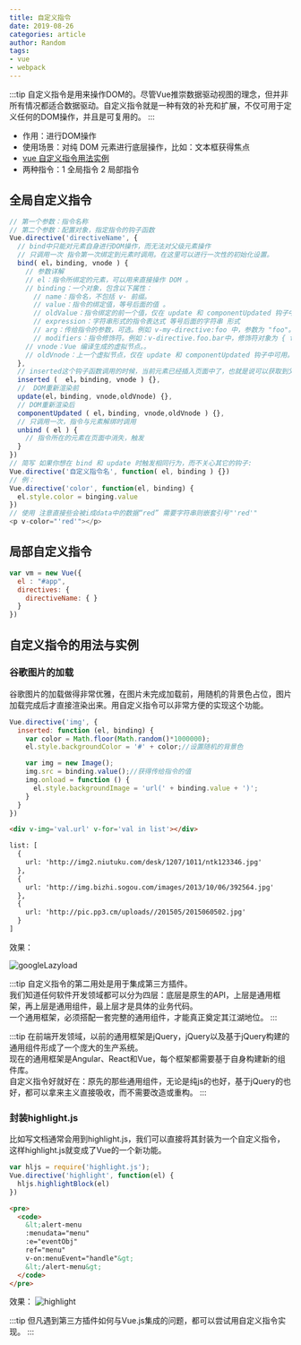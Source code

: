 ```yaml
---
title: 自定义指令
date: 2019-08-26
categories: article
author: Random
tags:
- vue
- webpack
---
```


:::tip
自定义指令是用来操作DOM的。尽管Vue推崇数据驱动视图的理念，但并非所有情况都适合数据驱动。自定义指令就是一种有效的补充和扩展，不仅可用于定义任何的DOM操作，并且是可复用的。
:::

- 作用：进行DOM操作
- 使用场景：对纯 DOM 元素进行底层操作，比如：文本框获得焦点
- [vue 自定义指令用法实例](https://juejin.im/entry/58b7c5d8ac502e006cfee34a)
- 两种指令：1 全局指令 2 局部指令

## 全局自定义指令

```js
// 第一个参数：指令名称
// 第二个参数：配置对象，指定指令的钩子函数
Vue.directive('directiveName', {
  // bind中只能对元素自身进行DOM操作，而无法对父级元素操作
  // 只调用一次 指令第一次绑定到元素时调用。在这里可以进行一次性的初始化设置。
  bind( el，binding, vnode ) {
    // 参数详解
    // el：指令所绑定的元素，可以用来直接操作 DOM 。
    // binding：一个对象，包含以下属性：
      // name：指令名，不包括 v- 前缀。
      // value：指令的绑定值，等号后面的值 。
      // oldValue：指令绑定的前一个值，仅在 update 和 componentUpdated 钩子中可用。无论值是否改变都可用。
      // expression：字符串形式的指令表达式 等号后面的字符串 形式
      // arg：传给指令的参数，可选。例如 v-my-directive:foo 中，参数为 "foo"。
      // modifiers：指令修饰符。例如：v-directive.foo.bar中，修饰符对象为 { foo: true, bar: true }。
    // vnode：Vue 编译生成的虚拟节点。。
    // oldVnode：上一个虚拟节点，仅在 update 和 componentUpdated 钩子中可用。
  },
  // inserted这个钩子函数调用的时候，当前元素已经插入页面中了，也就是说可以获取到父级节点了
  inserted (  el，binding, vnode ) {},
  //  DOM重新渲染前
  update(el，binding, vnode,oldVnode) {},
  // DOM重新渲染后
  componentUpdated ( el，binding, vnode,oldVnode ) {},
  // 只调用一次，指令与元素解绑时调用
  unbind ( el ) {
    // 指令所在的元素在页面中消失，触发
  }
})
// 简写 如果你想在 bind 和 update 时触发相同行为，而不关心其它的钩子:
Vue.directive('自定义指令名', function( el, binding ) {})
// 例：
Vue.directive('color', function(el, binding) {
  el.style.color = binging.value
})
// 使用 注意直接些会被i成data中的数据“red” 需要字符串则嵌套引号"'red'"
<p v-color="'red'"></p>
```

## 局部自定义指令

```js
var vm = new Vue({
  el : "#app",
  directives: {
    directiveName: { }
  }
})
```

## 自定义指令的用法与实例

### 谷歌图片的加载

谷歌图片的加载做得非常优雅，在图片未完成加载前，用随机的背景色占位，图片加载完成后才直接渲染出来。用自定义指令可以非常方便的实现这个功能。

```js
Vue.directive('img', {
  inserted: function (el, binding) {
    var color = Math.floor(Math.random()*1000000);
    el.style.backgroundColor = '#' + color;//设置随机的背景色

    var img = new Image();
    img.src = binding.value();//获得传给指令的值
    img.onload = function () {
      el.style.backgroundImage = 'url(' + binding.value + ')';
    }
  }
})
```

```html
<div v-img='val.url' v-for='val in list'></div>

list: [
  {
    url: 'http://img2.niutuku.com/desk/1207/1011/ntk123346.jpg'
  },
  {
    url: 'http://img.bizhi.sogou.com/images/2013/10/06/392564.jpg'
  },
  {
    url: 'http://pic.pp3.cm/uploads//201505/2015060502.jpg'
  }
]
```

效果：

![googleLazyload](https://kamchan.oss-cn-shenzhen.aliyuncs.com/personalBlog/pubilc/googleLazyload.gif)

:::tip
自定义指令的第二用处是用于集成第三方插件。
<br>
我们知道任何软件开发领域都可以分为四层：底层是原生的API，上层是通用框架，再上层是通用组件，最上层才是具体的业务代码。
<br>
一个通用框架，必须搭配一套完整的通用组件，才能真正奠定其江湖地位。
:::

:::tip
在前端开发领域，以前的通用框架是jQuery，jQuery以及基于jQuery构建的通用组件形成了一个庞大的生产系统。
<br>
现在的通用框架是Angular、React和Vue，每个框架都需要基于自身构建新的组件库。
<br>
自定义指令好就好在：原先的那些通用组件，无论是纯js的也好，基于jQuery的也好，都可以拿来主义直接吸收，而不需要改造或重构。
:::

### 封装highlight.js

比如写文档通常会用到highlight.js，我们可以直接将其封装为一个自定义指令，这样highlight.js就变成了Vue的一个新功能。

```js
var hljs = require('highlight.js');
Vue.directive('highlight', function(el) {
  hljs.highlightBlock(el)
})
```

```html
<pre>
  <code>
    &lt;alert-menu
    :menudata="menu"
    :e="eventObj"
    ref="menu"
    v-on:menuEvent="handle"&gt;
    &lt;/alert-menu&gt;
  </code>
</pre>
```

效果：
![highlight](https://kamchan.oss-cn-shenzhen.aliyuncs.com/personalBlog/pubilc/highlight.png)

:::tip
但凡遇到第三方插件如何与Vue.js集成的问题，都可以尝试用自定义指令实现。
:::









































